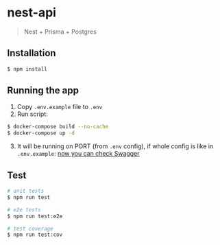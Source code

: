 # nest-api
> Nest + Prisma + Postgres
## Installation

```bash
$ npm install
```

## Running the app
1. Copy `.env.example` file to `.env`
2. Run script:
```bash
$ docker-compose build --no-cache
$ docker-compose up -d
```
3. It will be running on PORT (from `.env` config), if whole config is like in `.env.example`: [now you can check Swagger](http://localhost:8000/docs)


## Test

```bash
# unit tests
$ npm run test

# e2e tests
$ npm run test:e2e

# test coverage
$ npm run test:cov
```
